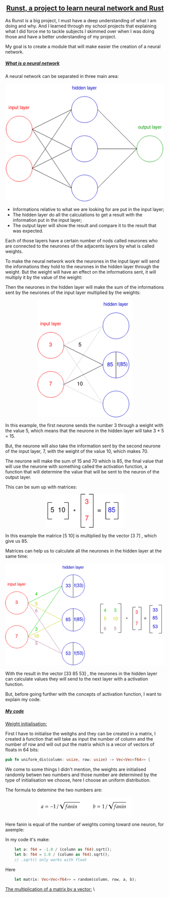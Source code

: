  <center><h2><ins>Runst, a project to learn neural network and Rust</ins></h2></center>

As Runst is a big project, I must have a deep understanding of what I am doing and why.
And I learned through my school projects that explaining what I did force me to tackle subjects I skimmed over when I was doing those and have a better understanding of my project.

My goal is to create a module that will make easier the creation of a neural network.

<h5><ins>What is a neural network</ins></h5>
A neural network can be separated in three main area:
<p align="center">
    <img src="nn1.png" width="500"/>
</p>

- Informations relative to what we are looking for are put in the input layer; 
- The hidden layer do all the calculations to get a result with the information put in the input layer;
- The output layer will show the result and compare it to the result that was expected.

Each of those layers have a certain number of nods called neurones who are connected to the neurones of the adjacents layers by what is called weights.

To make the neural network work the neurones in the input layer will send the informations they hold to the neurones in the hidden layer through the weight. But the weight will have an effect on the informations sent, it will multiply it by the value of the weight:

Then the neurones in the hidden layer will make the sum of the informations sent by the neurones of the input layer multiplied by the weights:
<p align="center">
    <img src="nn2.png" width="300"/>
</p>

In this example, the first neurone sends the number 3 through a weight with the value 5, which means that the neurone in the hidden layer will take 3 * 5 = 15.

But, the neurone will also take the information sent by the second neurone of the input layer, 7, with the weight of the value 10, which makes 70.

The neurone will make the sum of 15 and 70 which is 85, the final value that will use the neurone with something called the activation function, a function that will determine the value that will be sent to the neuron of the output layer.

This can be sum up with matrices:
<p align="center">
    <img src="nn3.png" width="250"/>
</p>

In this example the matrice [5 10] is multiplied by the vector [3 7] , which give us 85.

Matrices can help us to calculate all the neurones in the hidden layer at the same time:
<p align="center">
    <img src="nn4.png" width="600"/>
</p>

With the result in the vector [33 85 53] , the neurones in the hidden layer can calculate values they will send to the next layer with a activation function.

But, before going further with the concepts of activation function, I want to explain my code.

<h5><ins>My code</ins></h5>
<ins>Weight initialisation:</ins> 

First I have to initialise the weitghs and they can be created in a matrix, I created à function that will take as input the number of column and the number of row and will out put the matrix which is a vecor of vectors of floats in 64 bits:
```rust
pub fn uniform_dis(column: usize, row: usize) -> Vec<Vec<f64>> {
```
We come to some things I didn't mention, the weights are initialised randomly betwen two numbers and those number are determined by the type of initialisation we choose, here I choose an uniform distribution.

The formula to detemine the two numbers are:
<p align="center">
    <img src="for1.png" width="300"/>
</p>
Here fanin is equal of the number of weights coming toward one neuron, for axemple:



In my code it's make:

```rust
    let a: f64 = -1.0 / (column as f64).sqrt();
    let b: f64 = 1.0 / (column as f64).sqrt();
    // .sqrt() only works with float
```
Here 

```rust
    let matrix: Vec<Vec<f64>> = random(column, row, a, b);
```

<ins>The multiplication of a matrix by a vector:</ins> \
